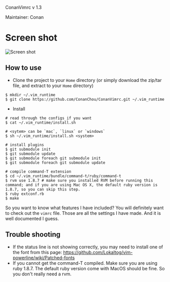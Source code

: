 ConanVimrc v 1.3

Maintainer: Conan 

# Screen shot

![Screen shot](https://xiil8w.blu.livefilestore.com/y1psxjrQXZ6JdWymbitNvNXBvPH8A44bGZUv48xy51LULFtXnw8nDGx8FMgupx3sVmlAOCOieqfBtKs8zPgrysve5qKJmNJ3r2F/ConanVimrc.png?psid=1)

## How to use

- Clone the project to your `Home` directory (or simply download the zip/tar file, and extract to your `Home` directory)

```
$ mkdir ~/.vim_runtime
$ git clone https://github.com/ConanChou/ConanVimrc.git ~/.vim_runtime
```

- Install

```
# read through the configs if you want
$ cat ~/.vim_runtime/install.sh

# <sytem> can be `mac`, `linux` or `windows`
$ sh ~/.vim_runtime/install.sh <system>

# install plugins
$ git submodule init
$ git submodule update
$ git submodule foreach git submodule init
$ git submodule foreach git submodule update

# compile command-T extension
$ cd ~/.vim_runtime/bundle/command-t/ruby/command-t
$ rvm use 1.8.7 # make sure you installed RVM before running this command; and if you are using Mac OS X, the default ruby version is 1.8.7, so you can skip this step.
$ ruby extconf.rb
$ make
```

So you want to know what features I have included? You will definitely want to check out the `vimrc` file. Those are all the settings I have made. And it is well documented I guess. 

## Trouble shooting 

- If the status line is not showing correctly, you may need to install one of the font from this page: <https://github.com/Lokaltog/vim-powerline/wiki/Patched-fonts>
- If you cannot get the command-T compiled. Make sure you are using ruby 1.8.7. The default ruby version come with MacOS should be fine. So you don't really need a rvm.
